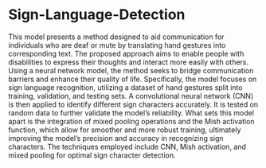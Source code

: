 # Sign-Language-Detection
This model presents a method designed to aid communication for individuals who are deaf or mute by translating hand gestures into corresponding text. The proposed approach aims to enable people with disabilities to express their thoughts and interact more easily with others. Using a neural network model, the method seeks to bridge communication barriers and enhance their quality of life. Specifically, the model focuses on sign language recognition, utilizing a dataset of hand gestures split into training, validation, and testing sets. A convolutional neural network (CNN) is then applied to identify different sign characters accurately. It is tested on random data to further validate the model’s reliability. What sets this model apart is the integration of mixed pooling operations and the Mish activation function, which allow for smoother and more robust training, ultimately improving the model’s precision and accuracy in recognizing sign characters. The techniques employed include CNN, Mish activation, and mixed pooling for optimal sign character detection.
